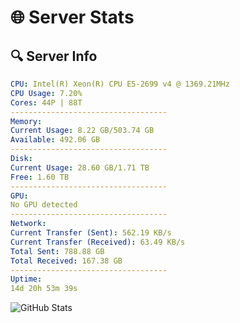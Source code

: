 # 🌐 Server Stats
## 🔍 Server Info
```yaml
CPU: Intel(R) Xeon(R) CPU E5-2699 v4 @ 1369.21MHz
CPU Usage: 7.20%
Cores: 44P | 88T
-----------------------------------
Memory:
Current Usage: 8.22 GB/503.74 GB
Available: 492.06 GB
-----------------------------------
Disk:
Current Usage: 28.60 GB/1.71 TB
Free: 1.60 TB
-----------------------------------
GPU:
No GPU detected
-----------------------------------
Network:
Current Transfer (Sent): 562.19 KB/s
Current Transfer (Received): 63.49 KB/s
Total Sent: 788.88 GB
Total Received: 167.38 GB
-----------------------------------
Uptime:
14d 20h 53m 39s
```
![GitHub Stats](https://img.shields.io/badge/Updated-2025-05-04_14:02:27-blue)
